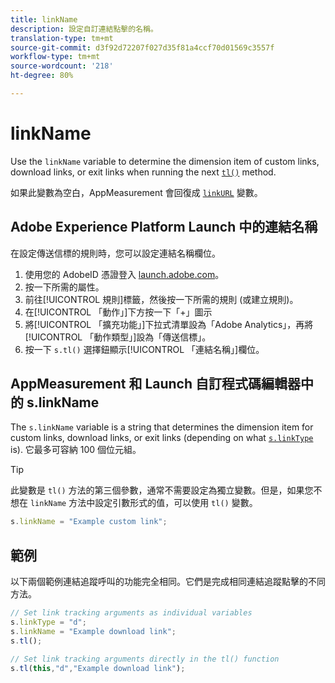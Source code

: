 ```yaml
---
title: linkName
description: 設定自訂連結點擊的名稱。
translation-type: tm+mt
source-git-commit: d3f92d72207f027d35f81a4ccf70d01569c3557f
workflow-type: tm+mt
source-wordcount: '218'
ht-degree: 80%

---
```



# linkName

Use the `linkName` variable to determine the dimension item of custom links, download links, or exit links when running the next [`tl()`](../functions/tl-method.md) method.

如果此變數為空白，AppMeasurement 會回復成 [`linkURL`](linkurl.md) 變數。

## Adobe Experience Platform Launch 中的連結名稱

在設定傳送信標的規則時，您可以設定連結名稱欄位。

1. 使用您的 AdobeID 憑證登入 [launch.adobe.com](https://launch.adobe.com)。
2. 按一下所需的屬性。
3. 前往[!UICONTROL 規則]標籤，然後按一下所需的規則 (或建立規則)。
4. 在[!UICONTROL 「動作」]下方按一下「+」圖示
5. 將[!UICONTROL 「擴充功能」]下拉式清單設為「Adobe Analytics」，再將[!UICONTROL 「動作類型」]設為「傳送信標」。
6. 按一下 `s.tl()` 選擇鈕顯示[!UICONTROL 「連結名稱」]欄位。

## AppMeasurement 和 Launch 自訂程式碼編輯器中的 s.linkName

The `s.linkName` variable is a string that determines the dimension item for custom links, download links, or exit links (depending on what [`s.linkType`](linktype.md) is). 它最多可容納 100 個位元組。

>[!TIP]
>
> 此變數是 `tl()` 方法的第三個參數，通常不需要設定為獨立變數。但是，如果您不想在 `linkName` 方法中設定引數形式的值，可以使用 `tl()` 變數。

```js
s.linkName = "Example custom link";
```

## 範例

以下兩個範例連結追蹤呼叫的功能完全相同。它們是完成相同連結追蹤點擊的不同方法。

```js
// Set link tracking arguments as individual variables
s.linkType = "d";
s.linkName = "Example download link";
s.tl();

// Set link tracking arguments directly in the tl() function
s.tl(this,"d","Example download link");
```
